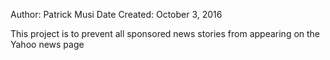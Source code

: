 Author: Patrick Musi
Date Created: October 3, 2016

This project is to prevent all sponsored news stories from appearing on the Yahoo news page
